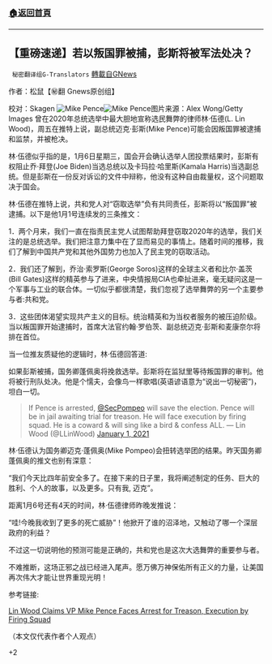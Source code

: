 ###  [:house:返回首頁](https://github.com/ourhimalayas/txt)
---

## 【重磅速递】若以叛国罪被捕，彭斯将被军法处决？
` 秘密翻译组G-Translators` [轉載自GNews](https://gnews.org/zh-hans/710436/)

作者：松鼠【㊙翻 Gnews原创组】

校对：Skagen
![Mike Pence]()![Mike Pence](https://www.jta.org/wp-content/uploads/2018/07/pence.jpg)图片来源：Alex Wong/Getty Images
曾在2020年总统选举中最大胆地宣称选民舞弊的律师林·伍德(L. Lin Wood)，周五在推特上说，副总统迈克·彭斯(Mike Pence)可能会因叛国罪被逮捕和监禁，并被枪决。

林·伍德似乎指的是，1月6日星期三，国会开会确认选举人团投票结果时，彭斯有权阻止乔·拜登(Joe Biden)当选总统以及卡玛拉·哈里斯(Kamala Harris)当选副总统。但是彭斯在一份反对诉讼的文件中辩称，他没有这种自由裁量权，这个问题取决于国会。

林·伍德在推特上说，共和党人对“窃取选举”负有共同责任，彭斯将以“叛国罪”被逮捕。以下是他1月1号连续发的三条推文：

1．两个月来，我们一直在指责民主党人试图帮助拜登窃取2020年的选举，我们关注的是总统选举。我们把注意力集中在了显而易见的事情上。随着时间的推移，我们了解到中国共产党和其他外国势力也加入了民主党的窃取活动。

2．我们还了解到，乔治·索罗斯(George Soros)这样的全球主义者和比尔·盖茨(Bill Gates)这样的精英参与了进来，中央情报局CIA也牵扯进来，毫无疑问这是一个军事与工业的联合体。一切似乎都很清楚，我们忽视了选举舞弊的另一个主要参与者:共和党。

3．这些团体渴望实现共产主义的目标。统治精英和为当权者服务的被压迫阶级。当以叛国罪开始逮捕时，首席大法官约翰·罗伯茨、副总统迈克·彭斯和麦康奈尔将排在首位。

当一位推友质疑他的逻辑时，林·伍德回答道:

如果彭斯被捕，国务卿蓬佩奥将挽救选举。彭斯将在监狱里等待叛国罪的审判。他将被行刑队处决。他是个懦夫，会像鸟一样歌唱(英语谚语意为“说出一切秘密”)，坦白一切。



> If Pence is arrested, [@SecPompeo](https://twitter.com/SecPompeo?ref_src=twsrc%5Etfw) will save the election. Pence will be in jail awaiting trial for treason. He will face execution by firing squad. He is a coward & will sing like a bird & confess ALL.
> — Lin Wood (@LLinWood) [January 1, 2021](https://twitter.com/LLinWood/status/1345067881319587840?ref_src=twsrc%5Etfw)



林·伍德认为国务卿迈克·蓬佩奥(Mike Pompeo)会扭转选举团的结果。昨天国务卿蓬佩奥的推文也别有深意：

“我们今天比四年前安全多了。在接下来的日子里，我将阐述制定的任务、巨大的胜利、个人的故事，以及更多。只有我, 迈克”。

距离1月6号还有4天的时间，林·伍德律师昨晚发推说：

“哇!今晚我收到了更多的死亡威胁”！他掀开了谁的沼泽地，又触动了哪一个深层政府的利益？

不过这一切说明他的预测可能是正确的，共和党也是这次大选舞弊的重要参与者。

不难推断，这场正邪之战已经进入尾声。愿万佛万神保佑所有正义的力量，让美国再次伟大才能让世界重现光明！

参考链接:

[Lin Wood Claims VP Mike Pence Faces Arrest for Treason, Execution by Firing Squad](https://www.breitbart.com/politics/2021/01/01/lin-wood-claims-vp-mike-pence-faces-arrest-for-treason-execution-by-firing-squad/amp/)

（本文仅代表作者个人观点）

+2

